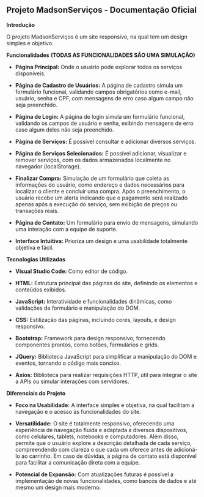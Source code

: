 ## Projeto MadsonServiços - Documentação Oficial

**Introdução**

O projeto MadsonServiços é um site responsivo, na qual tem um design simples e objetivo.

**Funcionalidades**  **(TODAS AS FUNCIONALIDADES SÃO UMA SIMULAÇÃO)**

* **Página Principal:** Onde o usuário pode explorar todos os serviços disponíveis.

* **Página de Cadastro de Usuários:** A página de cadastro simula um formulário funcional, validando campos obrigatórios como e-mail, usuário, senha e CPF, com mensagens de erro caso algum campo não seja preenchido.

* **Página de Login:** A página de login simula um formulário funcional, validando os campos de usuário e senha, exibindo mensagens de erro caso algum deles não seja preenchido.

* **Página de Serviços:** É possível consultar e adicionar diversos serviços.

* **Página de Serviços Selecionados:** É possível adicionar, visualizar e remover serviços, com os dados armazenados localmente no navegador (localStorage).

* **Finalizar Compra:** Simulação de um formulário que coleta as informações do usuário, como endereço e dados necessários para localizar o cliente e concluir uma compra. Após o preenchimento, o usuário recebe um alerta indicando que o pagamento será realizado apenas após a execução do serviço, sem exibição de preços ou transações reais.

* **Página de Contato:** Um formulário para envio de mensagens, simulando uma interação com a equipe de suporte.

* **Interface Intuitiva:** Prioriza um design e uma usabilidade totalmente objetiva e fácil.



**Tecnologias Utilizadas**

* **Visual Studio Code:** Como editor de código.

* **HTML:** Estrutura principal das páginas do site, definindo os elementos e conteúdos exibidos.

* **JavaScript:** Interatividade e funcionalidades dinâmicas, como validações de formulário e manipulação do DOM.

* **CSS:** Estilização das páginas, incluindo cores, layouts, e design responsivo.

* **Bootstrap:** Framework para design responsivo, fornecendo componentes prontos, como botões, formulários e grids.

* **JQuery:** Biblioteca JavaScript para simplificar a manipulação do DOM e eventos, tornando o código mais conciso.

* **Axios:** Biblioteca para realizar requisições HTTP, útil para integrar o site a APIs ou simular interações com servidores.



**Diferenciais do Projeto**

* **Foco na Usabilidade:** A interface simples e objetiva, na qual facilitam a navegação e o acesso às funcionalidades do site.

* **Versatilidade:** O site é totalmente responsivo, oferecendo uma experiência de navegação fluida e adaptada a diversos dispositivos, como celulares, tablets, notebooks e computadores. Além disso, permite que o usuário explore a descrição detalhada de cada serviço, compreendendo com clareza o que cada um oferece antes de adicioná-lo ao carrinho. Em caso de dúvidas, a página de contato está disponível para facilitar a comunicação direta com a equipe.

* **Potencial de Expansão:** Com atualizações futuras é possível a implementação de novas funcionalidades, como bancos de dados e até mesmo um design mais moderno.
